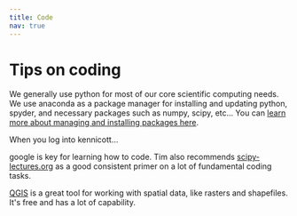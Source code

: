 ```yaml
---
title: Code
nav: true
---
```


# Tips on coding
We generally use python for most of our core scientific computing needs.  We use anaconda as a package manager for installing and updating python, spyder, and necessary packages such as numpy, scipy, etc...  You can [learn more about managing and installing packages here](https://docs.conda.io/projects/conda/en/latest/user-guide/tasks/manage-pkgs.html#).

When you log into kennicott... 

google is key for learning how to code.  Tim also recommends [scipy-lectures.org](https://scipy-lectures.org/) as a good consistent primer on a lot of fundamental coding tasks.


[QGIS](https://www.qgis.org/en/site/) is a great tool for working with spatial data, like rasters and shapefiles.  It's free and has a lot of capability.

